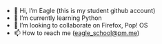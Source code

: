 - 👋 Hi, I’m Eagle (this is my student github account)
- 🌱 I’m currently learning Python
- 💞️ I’m looking to collaborate on Firefox, Pop! OS
- 📫 How to reach me (eagle_school@pm.me)
